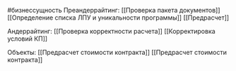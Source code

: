 #бизнессущность
Преандеррайтинг:
[[Проверка пакета документов]]
[[Определение списка ЛПУ и уникальности программы]]
[[Предрасчет]]

Андеррайтинг:
[[Проверка корректности расчета]]
[[Корректировка условий КП]]

Объекты:
[[Предрасчет стоимости контракта]]
[[Предрасчет стоимости контракта]]
